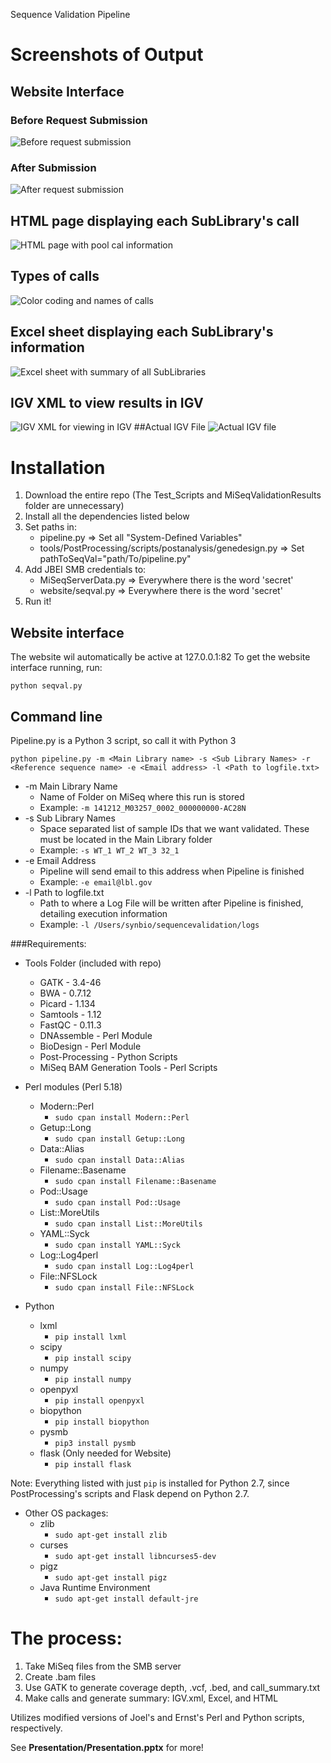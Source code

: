 Sequence Validation Pipeline

# Screenshots of Output

## Website Interface 
### Before Request Submission
![Before request submission](images/websitestart.png)
### After Submission
![After request submission](images/websiteend.png)
## HTML page displaying each SubLibrary's call
![HTML page with pool cal information](images/html.png)
## Types of calls
![Color coding and names of calls](images/calls.png)
## Excel sheet displaying each SubLibrary's information
![Excel sheet with summary of all SubLibraries](images/excel.png)
## IGV XML to view results in IGV
![IGV XML for viewing in IGV](images/igvxml.png)
##Actual IGV File
![Actual IGV file](images/igv.png)

# Installation

1. Download the entire repo (The Test_Scripts and MiSeqValidationResults folder are unnecessary)
2. Install all the dependencies listed below
3. Set paths in:
    * pipeline.py => Set all "System-Defined Variables"
    * tools/PostProcessing/scripts/postanalysis/genedesign.py => Set pathToSeqVal="path/To/pipeline.py"
4. Add JBEI SMB credentials to:
    * MiSeqServerData.py => Everywhere there is the word 'secret'
    * website/seqval.py => Everywhere there is the word 'secret'
4. Run it!


## Website interface
The website wil automatically be active at 127.0.0.1:82 To get the website interface running, run:

```
python seqval.py
```


## Command line
Pipeline.py is a Python 3 script, so call it with Python 3


```
python pipeline.py -m <Main Library name> -s <Sub Library Names> -r <Reference sequence name> -e <Email address> -l <Path to logfile.txt>
```

* -m Main Library Name
	* Name of Folder on MiSeq where this run is stored
	* Example: `-m 141212_M03257_0002_000000000-AC28N`
* -s Sub Library Names
	* Space separated list of sample IDs that we want validated. These must be located in the Main Library folder
	* Example: `-s WT_1 WT_2 WT_3 32_1`
* -e Email Address
	* Pipeline will send email to this address when Pipeline is finished
	* Example: `-e email@lbl.gov`
* -l Path to logfile.txt
	* Path to where a Log File will be written after Pipeline is finished, detailing execution information
	* Example: `-l /Users/synbio/sequencevalidation/logs`

###Requirements:
* Tools Folder (included with repo)
    * GATK - 3.4-46
    * BWA - 0.7.12
    * Picard - 1.134
    * Samtools - 1.12
    * FastQC - 0.11.3
    * DNAssemble - Perl Module
    * BioDesign - Perl Module
    * Post-Processing - Python Scripts
    * MiSeq BAM Generation Tools - Perl Scripts
* Perl modules (Perl 5.18)
    * Modern::Perl
    	* `sudo cpan install Modern::Perl`
    * Getup::Long
    	* `sudo cpan install Getup::Long`
    * Data::Alias
    	* `sudo cpan install Data::Alias`
    * Filename::Basename
    	* `sudo cpan install Filename::Basename`
    * Pod::Usage
    	* `sudo cpan install Pod::Usage`
	* List::MoreUtils
    	* `sudo cpan install List::MoreUtils`
    * YAML::Syck
    	* `sudo cpan install YAML::Syck`
    * Log::Log4perl
    	* `sudo cpan install Log::Log4perl`
    * File::NFSLock
    	* `sudo cpan install File::NFSLock`

* Python
    * lxml
    	* `pip install lxml`
    * scipy
    	* `pip install scipy`
    * numpy
    	* `pip install numpy`
    * openpyxl
    	* `pip install openpyxl`
    * biopython
    	* `pip install biopython`
    * pysmb
    	* `pip3 install pysmb`
    * flask (Only needed for Website)
    	* `pip install flask`

Note: Everything listed with just `pip` is installed for Python 2.7, since PostProcessing's scripts and Flask depend on Python 2.7.

* Other OS packages:
	* zlib
		* `sudo apt-get install zlib`
	* curses
		* `sudo apt-get install libncurses5-dev`
	* pigz
		* `sudo apt-get install pigz`
	* Java Runtime Environment
		* `sudo apt-get install default-jre`



# The process:

1. Take MiSeq files from the SMB server
2. Create .bam files
3. Use GATK to generate coverage depth, .vcf, .bed, and call_summary.txt
4. Make calls and generate summary: IGV.xml, Excel, and HTML 

Utilizes modified versions of Joel's and Ernst's Perl and Python scripts, respectively.

See **Presentation/Presentation.pptx** for more!
